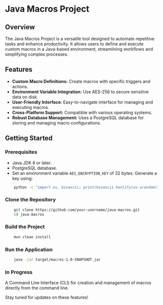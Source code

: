 # Java Macros Project

## Overview
The Java Macros Project is a versatile tool designed to automate repetitive tasks and enhance productivity. It allows users to define and execute custom macros in a Java-based environment, streamlining workflows and simplifying complex processes.

## Features
- **Custom Macro Definitions:** Create macros with specific triggers and actions.
- **Environment Variable Integration:** Use AES-256 to secure sensitive data on disk.
- **User-Friendly Interface:** Easy-to-navigate interface for managing and executing macros.
- **Cross-Platform Support:** Compatible with various operating systems.
- **Robust Database Management:** Uses a PostgreSQL database for storing and managing macro configurations.

## Getting Started

### Prerequisites
- Java JDK 8 or later.
- PostgreSQL database.
- Set an environment variable `AES_ENCRYPTION_KEY` of 32 bytes. Generate a key using:
```bash
    python -c "import os, binascii; print(binascii.hexlify(os.urandom(16)).decode())"
```


### Clone the Repository
```bash
    git clone https://github.com/your-username/java-macros.git
    cd java-macros
```

### Build the Project
```bash
    mvn clean install
```

### Run the Application
```bash
    java -jar target/macros-1.0-SNAPSHOT.jar
```

### In Progress
A Command Line Interface (CLI) for creation and management of macros directly from the command line.

Stay tuned for updates on these features!